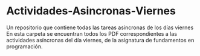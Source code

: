 # Actividades-Asincronas-Viernes
Un repositorio que contiene todas las tareas asíncronas de los días viernes
En esta carpeta se encuentran todos los PDF correspondientes a las actividades asíncronas del día viernes, de la asignatura de fundamentos en programación.
